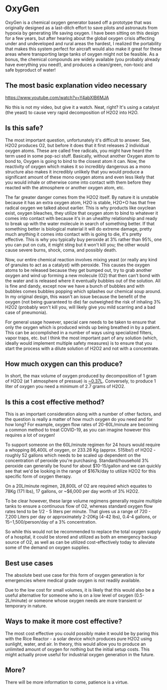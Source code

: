 # OxyGen
OxyGen is a chemical oxygen generator based off a prototype that was originally designed as a last-ditch effort to save pilots and astronauts from hypoxia by generating life saving oxygen. I have been sitting on this design for a few years, but after hearing about the global oxygen crisis affecting under and undeveloped and rural areas the hardest, I realized the portability that makes this system perfect for aircraft would also make it great for these areas where transporting large tanks of oxygen might not be feasible. As a bonus, the chemical compounds are widely available (you probably already have everything you need!), and produces a clean/green, non-toxic and safe byproduct of water!

## The most basic explanation video necessary
https://www.youtube.com/watch?v=Y4abXIB6MJA

No this is not my video, but give it a watch. Neat, right? It's using a catalyst (the yeast) to cause very rapid decomposition of H2O2 into H2O.

## Is this safe?
The most important question, unfortunately it's difficult to answer. See, H2O2 produces O2, but before it does that it first releases 2 individual oxygen atoms. These are called free radicals, you might have heard the term used in some pop-sci stuff. Basically, without another Oxygen atom to bond to, Oxygen is going to bind to the closest atom it can. Now, the reactivity of oxygen which makes it so incredibly dangerous as a mono structure also makes it incredibly unlikely that you would produce a significant amount of these mono oxygen atoms and even less likely that you would inhale or otherwise come into contact with them before they reacted with the atmosphere or another oxygen atom, etc.

The far greater danger comes from the H2O2 itself. By nature it is unstable because it has an extra oxygen atom, H2O is stable, H2O+O has that free radical oxygen we talked about earlier. This is why products like oxyclean exist, oxygen bleaches, they utilize that oxygen atom to bind to whatever it comes into contact with because it's in an uhealthy relationship and ready to break up with the water molecule in search of something better. If that something better is biological material it will do extreme damage, pretty much anything it comes into contact with is going to die, it's pretty effective. This is why you typically buy peroxide at 3% rather than 95%, one you can put on cuts, it might sting but it won't kill you; the other would cause severe burns, shock, coma, and possibly death.

Now, our entire chemical reaction involves mixing yeast (or really any kind of granules to act as a catalyst) with peroxide. This causes the oxygen atoms to be released because they get bumped out, try to grab another oxygen and wind up forming a new molecule (O2) that then can't bond with the water and is released where it eventually bubbles out of the solution. All is fine and dandy, except now we have a bunch of bubbles and with bubbles comes bubbles popping which splashes our chemical soup around. In my original design, this wasn't an issue because the benefit of the oxygen (not being guaranteed to die) far outweighed the risk of inhaling 3% H2O2 (probably won't kill you, will likely give you mild scarring and a bad case of pneumonia).

For general usage however, special care needs to be taken to ensure that only the oxygen which is produced winds up being breathed in by a patient. This can be accomplished in a number of ways using specialized filters, vapor traps, etc. but I think the most important part of any solution (which, ideally would implement multiple safety measures) is to ensure that you start the process with a dilute solution of H2O2 and not with a concentrate.

## How much oxygen can this produce?
In short, the max volume of oxygen produced by decomposition of 1 gram of H2O2 (at 1 atmosphere of pressue) is [~0.37L](https://socratic.org/questions/how-many-liters-of-oxygen-will-be-obtained-from-the-decomposition-of-1-g-of-h2o2).
Conversely, to produce 1 liter of oxygen you need a minimum of 2.7 grams of H2O2.

## Is this a cost effective method?
This is an important consideration along with a number of other factors, and the question is really a matter of how much oxygen do you need and for how long? For example, oxygen flow rates of 20-60L/minute are becoming a common method to treat COVID-19, as you can imagine however this requires a lot of oxygen!

To support someone on the 60L/minute regimen for 24 hours would require a whopping 86,400L of oxygen, or 233.28 Kg (approx. 515lbs!) of H2O2 - roughly 52 gallons which needs to be scaled up dependent on the concentration of peroxide you're purchasing. Standard/household 3% peroxide can generally be found for about $10-15/gallon and we can quickly see that we'd be looking in the range of $167k/day to utilize H2O2 for this specific form of oxygen therapy.

On a 20L/minute regimen, 28,800L of O2 are required which equates to 78Kg (171 lbs), 17 gallons, or ~$6,000 per day worth of 3% H2O2.

To be clear however, these large volume regimens generally require multiple tanks to ensure a continuous flow of O2, whereas standard oxygen flow rates tend to be 1/2 - 5 liters per minute. That gives us a range of 720 - 7,200 Liters per day or approximately 2-20Kg (4-42 lbs), 0.4-4 gallons, or $15-$1,500/person/day of a 3% concentration.

So while this would not be recommended to replace the total oxygen supply of a hospital, it could be stored and utilized as both an emergency backup source of O2, as well as can be utilized cost-effectively today to alleviate some of the demand on oxygen supplies.

## Best use cases
The absolute best use case for this form of oxygen generation is for emergencies where medical grade oxygen is not readily available.

Due to the low cost for small volumes, it is likely that this would also be a useful alternative for someone who is on a low level of oxygen (0.5-2L/minute) or someone whose oxygen needs are more transient or temporary in nature.

## Ways to make it more cost effective?
The most cost effective you could possibly make it would be by paring this with the Rice Reactor - a solar device which produces pure H2O2 using sunlight, water, and air. In theory, this would allow you to produce an unlimited amount of oxygen for nothing but the initial setup costs. This might actually prove useful for industrial oxygen generation in the future.

## More?
There will be more information to come, patience is a virtue.
